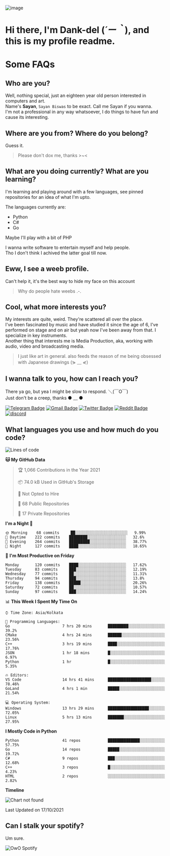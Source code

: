 ![image](https://user-images.githubusercontent.com/63096193/125182844-29f20800-e22f-11eb-8dc9-b0f2d29647bb.png)

# **Hi there, I'm Dank-del (*´ー｀*), and this is my profile readme.**
<!--  [![Profile views](https://gpvc.arturio.dev/dank-del)](https://github.com/dank-del) -->
# Some FAQs

## **Who are you?**

Well, nothing special, just an eighteen year old person interested in computers and art. \
Name's **Sayan**, `Sayan Biswas` to be exact. Call me Sayan if you wanna. \
I'm not a professional in any way whatsoever, I do things to have fun and cause its interesting.

## **Where are you from? Where do you belong?**

Guess it.
> Please don't dox me, thanks >~<

## **What are you doing currently? What are you learning?**

I'm learning and playing around with a few languages, see pinned repositories for an idea of what I'm upto.

The languages currently are:

- Python
- C#
- Go

Maybe I'll play with a bit of PHP

I wanna write software to entertain myself and help people. \
Tho I don't think I achived the latter goal till now.

## **Eww, I see a weeb profile.**

Can't help it, it's the best way to hide my face on this account
> Why do people hate weebs .-.

## **Cool, what more interests you?**

My interests are quite, weird. They're scattered all over the place. \
I've been fascinated by music and have studied it since the age of 6, I've performed on stage and on air but yeah now I've been away from that. I specialize in key instruments. \
Another thing that interests me is Media Production, aka, working with audio, video and broadcasting media.

> I just like art in general. also feeds the reason of me being obsessed with Japanese drawings (⋟ ﹏ ⋞)

## **I wanna talk to you, how can I reach you?**

There ya go, but yea I might be slow to respond. ＼(￣O￣) \
Just don't be a creep, thanks ● ﹏ ●

[![Telegram Badge](https://img.shields.io/badge/-dank_as_fuck-1ca0f1?style=flat-square&logo=telegram&logoColor=white&link=https://t.me/dank_as_fuck)](https://t.me/dank_as_fuck)
[![Gmail Badge](https://img.shields.io/badge/-chizuru@kanojo.tk-c14438?style=flat-square&logo=Gmail&logoColor=white&link=mailto:chizuru@kanojo.tk)](mailto:chizuru@kanojo.tk)
[![Twitter Badge](https://img.shields.io/twitter/follow/TheDankDel?style=social)](https://twitter.com/TheDankDel)
[![Reddit Badge](https://img.shields.io/reddit/user-karma/combined/dank_as_fuck_?style=social)](https://www.reddit.com/user/dank_as_fuck_/)
[![discord](https://discord-md-badge.vercel.app/api/shield/506536929152466945?style=social)](https://discordapp.com/users/506536929152466945)

## **What languages you use and how much do you code?**

<!--START_SECTION:waka-->
![Lines of code](https://img.shields.io/badge/From%20Hello%20World%20I%27ve%20Written-940419%20lines%20of%20code-blue)

**🐱 My GitHub Data** 

> 🏆 1,066 Contributions in the Year 2021
 > 
> 📦 74.0 kB Used in GitHub's Storage 
 > 
> 🚫 Not Opted to Hire
 > 
> 📜 68 Public Repositories 
 > 
> 🔑 17 Private Repositories  
 > 
**I'm a Night 🦉** 

```text
🌞 Morning    68 commits     ██░░░░░░░░░░░░░░░░░░░░░░░   9.99% 
🌆 Daytime    222 commits    ████████░░░░░░░░░░░░░░░░░   32.6% 
🌃 Evening    264 commits    █████████░░░░░░░░░░░░░░░░   38.77% 
🌙 Night      127 commits    ████░░░░░░░░░░░░░░░░░░░░░   18.65%

```
📅 **I'm Most Productive on Friday** 

```text
Monday       120 commits    ████░░░░░░░░░░░░░░░░░░░░░   17.62% 
Tuesday      83 commits     ███░░░░░░░░░░░░░░░░░░░░░░   12.19% 
Wednesday    77 commits     ██░░░░░░░░░░░░░░░░░░░░░░░   11.31% 
Thursday     94 commits     ███░░░░░░░░░░░░░░░░░░░░░░   13.8% 
Friday       138 commits    █████░░░░░░░░░░░░░░░░░░░░   20.26% 
Saturday     72 commits     ██░░░░░░░░░░░░░░░░░░░░░░░   10.57% 
Sunday       97 commits     ███░░░░░░░░░░░░░░░░░░░░░░   14.24%

```


📊 **This Week I Spent My Time On** 

```text
⌚︎ Time Zone: Asia/Kolkata

💬 Programming Languages: 
Go                       7 hrs 20 mins       █████████░░░░░░░░░░░░░░░░   39.2% 
CMake                    4 hrs 24 mins       ██████░░░░░░░░░░░░░░░░░░░   23.56% 
C++                      3 hrs 19 mins       ████░░░░░░░░░░░░░░░░░░░░░   17.76% 
JSON                     1 hr 18 mins        █░░░░░░░░░░░░░░░░░░░░░░░░   6.97% 
Python                   1 hr                █░░░░░░░░░░░░░░░░░░░░░░░░   5.35%

🔥 Editors: 
VS Code                  14 hrs 41 mins      ███████████████████░░░░░░   78.46% 
GoLand                   4 hrs 1 min         █████░░░░░░░░░░░░░░░░░░░░   21.54%

💻 Operating System: 
Windows                  13 hrs 29 mins      ██████████████████░░░░░░░   72.05% 
Linux                    5 hrs 13 mins       ███████░░░░░░░░░░░░░░░░░░   27.95%

```

**I Mostly Code in Python** 

```text
Python                   41 repos            ██████████████░░░░░░░░░░░   57.75% 
Go                       14 repos            █████░░░░░░░░░░░░░░░░░░░░   19.72% 
C#                       9 repos             ███░░░░░░░░░░░░░░░░░░░░░░   12.68% 
C++                      3 repos             █░░░░░░░░░░░░░░░░░░░░░░░░   4.23% 
HTML                     2 repos             ░░░░░░░░░░░░░░░░░░░░░░░░░   2.82%

```


**Timeline**

![Chart not found](https://raw.githubusercontent.com/Dank-del/Dank-del/main/charts/bar_graph.png) 


 Last Updated on 17/10/2021
<!--END_SECTION:waka-->

## **Can I stalk your spotify?**

Um sure.

![OwO Spotify](https://spotify-recently-played-readme.vercel.app/api?user=31fdrsslnr7nvq4ytqwtw7c4rxfm&count=5)
